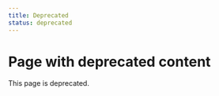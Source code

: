 ```yaml
---
title: Deprecated
status: deprecated
---
```


# Page with deprecated content

This page is deprecated.
